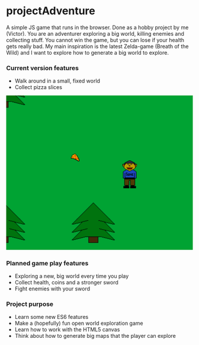 # projectAdventure
A simple JS game that runs in the browser. Done as a hobby project by me (Victor). You are an adventurer exploring a big world, killing enemies and collecting stuff. You cannot win the game, but you can lose if your health gets really bad. My main inspiration is the latest Zelda-game (Breath of the Wild) and I want to explore how to generate a big world to explore.

### Current version features
- Walk around in a small, fixed world
- Collect pizza slices

![Game screenshot](https://raw.githubusercontent.com/victorlindhe/projectAdventure/master/projectAdventureScreenshot.png)

### Planned game play features
- Exploring a new, big world every time you play
- Collect health, coins and a stronger sword
- Fight enemies with your sword

### Project purpose
- Learn some new ES6 features
- Make a (hopefully) fun open world exploration game
- Learn how to work with the HTML5 canvas
- Think about how to generate big maps that the player can explore
